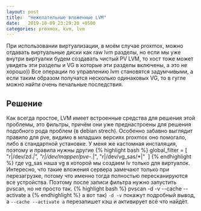 ```yaml
---
layout: post
title:  "Нежелательные вложенные LVM"
date:   2019-10-09 23:29:20 +0500
categories: proxmox, kvm, lvm
---
```


При использовании виртуализации, в моём случае proxmox, можно отдавать виртуальные диски как raw lvm разделы, но если мы уже внутри виртуалки будем создавать чистый PV LVM, то хост тоже может увидеть эти разделы и VG в которые эти разделы включены, а это не хорошо)) Все операции по управлению lvm становятся задумчивыми, а если таким образом получатся несколько одинаковых VG, то в гугле можно найти очень печальные последствия.

## Решение

Как всегда простое, LVM имеет встроенные средства для решения этой проблемы, это фильтры, причём они уже преднастроены для решения подобного рода проблем (в debian strech). Особенно забавно выглядит правило для pve, видимо в младших версиях proxmox оно помогало, либо в стандартной установке. У меня же кастомная инсталяция, поэтому и правила нужны другие
{% highlight bash %}
global_filter = [ \"r|/dev/zd.*|\", \"r|/dev/mapper/pve-.*|\", \"r|/dev/vg_sas/*|\"  ]
{% endhighlight %}
где vg_sas наша vg в которой мы создаем lv только для виртуалок.
Интересно, что такие вложения сервера замечают только при перезагрузке, потому что именно тогда полностью пересканируются все устройства. Поэтому после записи фильтра нужно запустить pvscan, но не просто так.
{% highlight bash %}
pvscan -d -v --cache --activate a
{% endhighlight %}
а вот так) `-d -v` покажут подробный вывод, а `--cache --activate a` перезапишет кэш и активирует всё что найдёт.